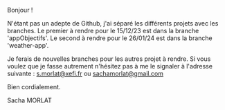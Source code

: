 Bonjour !

N'étant pas un adepte de Github, j'ai séparé les différents projets avec les branches. Le premier à rendre pour le 15/12/23 est dans la branche 'appObjectifs'.
Le second à rendre pour le 26/01/24 est dans la branche 'weather-app'.

Je ferais de nouvelles branches pour les autres projet à rendre.
Si vous voulez que je fasse autrement n'hésitez pas à me le signaler à l'adresse suivante : 
s.morlat@xefi.fr
ou 
sachamorlat@gmail.com

Bien cordialement.

Sacha MORLAT
